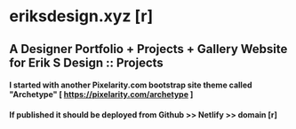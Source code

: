 # eriksdesign.xyz [r]
## A Designer Portfolio + Projects + Gallery Website for Erik S Design :: Projects 
#### I started with another Pixelarity.com bootstrap site theme called "Archetype" [ https://pixelarity.com/archetype ]
#### If published it should be deployed from Github >> Netlify >> domain [r] 
